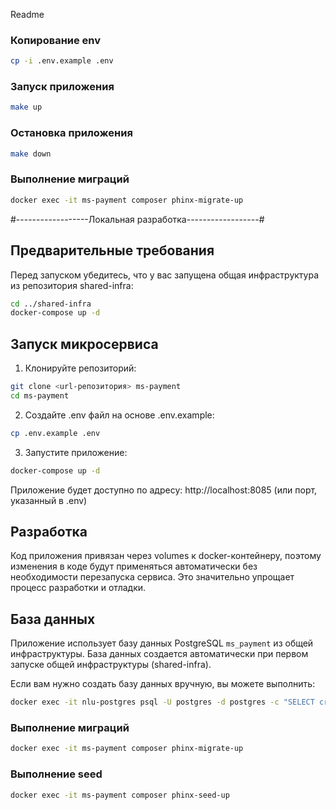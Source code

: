 Readme

### Копирование env
```bash
cp -i .env.example .env 
```

### Запуск приложения
```bash 
make up
```

### Остановка приложения
```bash 
make down
```

### Выполнение миграций
```bash 
docker exec -it ms-payment composer phinx-migrate-up
```

#------------------Локальная разработка------------------#

## Предварительные требования

Перед запуском убедитесь, что у вас запущена общая инфраструктура из репозитория shared-infra:

```bash
cd ../shared-infra
docker-compose up -d
```

## Запуск микросервиса

1. Клонируйте репозиторий:

```bash
git clone <url-репозитория> ms-payment
cd ms-payment
```

2. Создайте .env файл на основе .env.example:

```bash
cp .env.example .env
```

3. Запустите приложение:

```bash
docker-compose up -d
```

Приложение будет доступно по адресу: http://localhost:8085 (или порт, указанный в .env)

## Разработка

Код приложения привязан через volumes к docker-контейнеру, поэтому изменения в коде будут применяться автоматически без необходимости перезапуска сервиса. Это значительно упрощает процесс разработки и отладки.

## База данных

Приложение использует базу данных PostgreSQL `ms_payment` из общей инфраструктуры. База данных создается автоматически при первом запуске общей инфраструктуры (shared-infra).

Если вам нужно создать базу данных вручную, вы можете выполнить:

```bash
docker exec -it nlu-postgres psql -U postgres -d postgres -c "SELECT create_database_if_not_exists('ms_payment');"
```


### Выполнение миграций
```bash 
docker exec -it ms-payment composer phinx-migrate-up
```

### Выполнение seed
```bash 
docker exec -it ms-payment composer phinx-seed-up
```